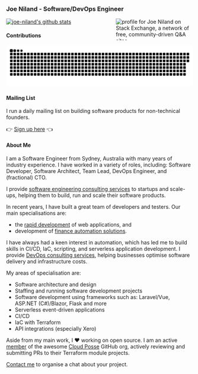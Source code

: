 ### Joe Niland - Software/DevOps Engineer

<a href="https://stackexchange.com/users/152432"><img align="right" src="https://stackexchange.com/users/flair/152432.png?theme=clean" width="208" height="58" alt="profile for Joe Niland on Stack Exchange, a network of free, community-driven Q&amp;A sites" title="profile for Joe Niland on Stack Exchange, a network of free, community-driven Q&amp;A sites"  /></a>

[![joe-niland's github stats](https://github-readme-stats.vercel.app/api?username=joe-niland&count_private=true&show_icons=true&theme=swift&hide_rank=true&show_icons=true&hide_border=true&show=prs_merged,reviews)](https://github.com/anuraghazra/github-readme-stats)

#### Contributions

<picture>
  <source media="(prefers-color-scheme: dark)" srcset="https://raw.githubusercontent.com/joe-niland/joe-niland/output/github-snake-dark.svg" />
  <source media="(prefers-color-scheme: light)" srcset="https://raw.githubusercontent.com/joe-niland/joe-niland/output/github-snake.svg" />
  <img alt="github-snake" src="https://raw.githubusercontent.com/joe-niland/joe-niland/output/github-snake.svg" />
</picture>

#### Mailing List

I run a daily mailing list on building software products for non-technical founders.

👉 [Sign up here](https://joeniland.com/daily) 👈

#### About Me

I am a Software Engineer from Sydney, Australia with many years of industry experience. 
I have worked in a variety of roles, including: Software Developer, Software Architect, Team Lead, 
DevOps Engineer, and (fractional) CTO.

I provide [software engineering consulting services](https://www.originalmind.com.au) to startups and 
scale-ups, helping them to build, run and scale their software products.

In recent years, I have built a great team of developers and testers. Our main specialisations are:
- the [rapid development](https://www.sydney.software/services/custom-software-development/) of web applications, and
- development of [finance automation solutions](https://www.sydney.software/services/finance-automation/).

I have always had a keen interest in automation, which has led me to build skills in CI/CD, IaC,
scripting, and serverless application development. I provide 
[DevOps consulting services](https://www.originalmind.com.au), helping
businesses optimise software delivery and infrastructure costs.

My areas of specialisation are:
- Software architecture and design
- Staffing and running software development projects
- Software development using frameworks such as: Laravel/Vue, ASP.NET (C#)/Blazor, Flask and more
- Serverless event-driven applications
- CI/CD
- IaC with Terraform
- API integrations (especially Xero)

Aside from my main work, I ❤️ working on open source. I am an active [member](https://github.com/orgs/cloudposse/people?query=role%3Amember) of the awesome [Cloud Posse](https://github.com/cloudposse) GitHub org, actively reviewing and submitting PRs to their Terraform module projects.

[Contact me](https://www.sydney.software/contact) to organise a chat about your project.
